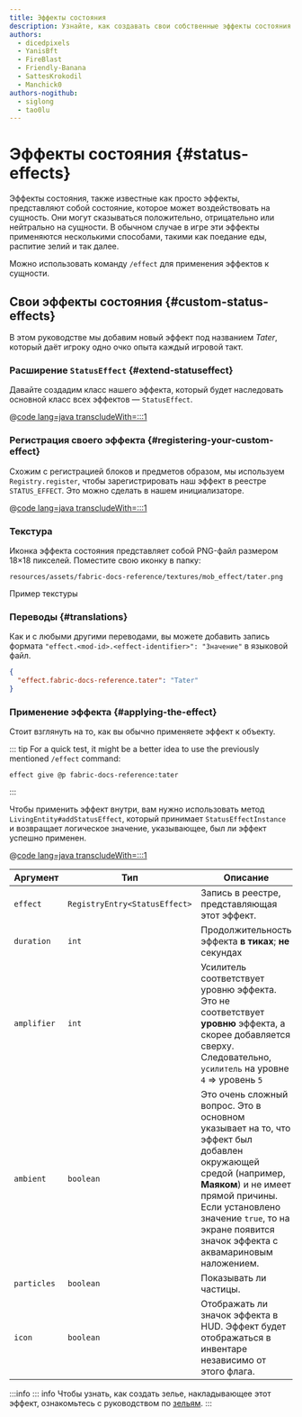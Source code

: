 ```yaml
---
title: Эффекты состояния
description: Узнайте, как создавать свои собственные эффекты состояния.
authors:
  - dicedpixels
  - YanisBft
  - FireBlast
  - Friendly-Banana
  - SattesKrokodil
  - Manchick0
authors-nogithub:
  - siglong
  - tao0lu
---
```


# Эффекты состояния {#status-effects}

Эффекты состояния, также известные как просто эффекты, представляют собой состояние, которое может воздействовать на сущность. Они могут сказываться положительно, отрицательно или нейтрально на сущности. В обычном случае в игре эти эффекты применяются несколькими способами, такими как поедание еды, распитие зелий и так далее.

Можно использовать команду `/effect` для применения эффектов к сущности.

## Свои эффекты состояния {#custom-status-effects}

В этом руководстве мы добавим новый эффект под названием _Tater_, который даёт игроку одно очко опыта каждый игровой такт.

### Расширение `StatusEffect` {#extend-statuseffect}

Давайте создадим класс нашего эффекта, который будет наследовать основной класс всех эффектов — `StatusEffect`.

@[code lang=java transcludeWith=:::1](@/reference/latest/src/main/java/com/example/docs/effect/TaterEffect.java)

### Регистрация своего эффекта {#registering-your-custom-effect}

Схожим с регистрацией блоков и предметов образом, мы используем `Registry.register`, чтобы зарегистрировать наш эффект в реестре `STATUS_EFFECT`. Это можно сделать в нашем инициализаторе.

@[code lang=java transcludeWith=:::1](@/reference/latest/src/main/java/com/example/docs/effect/FabricDocsReferenceEffects.java)

### Текстура

Иконка эффекта состояния представляет собой PNG-файл размером 18×18 пикселей. Поместите свою иконку в папку:

```:no-line-numbers
resources/assets/fabric-docs-reference/textures/mob_effect/tater.png
```

<DownloadEntry visualURL="/assets/develop/tater-effect.png" downloadURL="/assets/develop/tater-effect-icon.png">Пример текстуры</DownloadEntry>

### Переводы {#translations}

Как и с любыми другими переводами, вы можете добавить запись формата `"effect.<mod-id>.<effect-identifier>": "Значение"` в языковой файл.

```json
{
  "effect.fabric-docs-reference.tater": "Tater"
}
```

### Применение эффекта {#applying-the-effect}

Стоит взглянуть на то, как вы обычно применяете эффект к объекту.

::: tip
For a quick test, it might be a better idea to use the previously mentioned `/effect` command:

```mcfunction
effect give @p fabric-docs-reference:tater
```

:::

Чтобы применить эффект внутри, вам нужно использовать метод `LivingEntity#addStatusEffect`, который принимает
`StatusEffectInstance` и возвращает логическое значение, указывающее, был ли эффект успешно применен.

@[code lang=java transcludeWith=:::1](@/reference/latest/src/main/java/com/example/docs/ReferenceMethods.java)

| Аргумент    | Тип                           | Описание                                                                                                                                                                                                                                                                                                                    |
| ----------- | ----------------------------- | --------------------------------------------------------------------------------------------------------------------------------------------------------------------------------------------------------------------------------------------------------------------------------------------------------------------------- |
| `effect`    | `RegistryEntry<StatusEffect>` | Запись в реестре, представляющая этот эффект.                                                                                                                                                                                                                                                               |
| `duration`  | `int`                         | Продолжительность эффекта **в тиках**; **не** секундах                                                                                                                                                                                                                                                                      |
| `amplifier` | `int`                         | Усилитель соответствует уровню эффекта. Это не соответствует **уровню** эффекта, а скорее добавляется сверху. Следовательно, `усилитель` на уровне `4` => уровень `5`                                                                                                                       |
| `ambient`   | `boolean`                     | Это очень сложный вопрос. Это в основном указывает на то, что эффект был добавлен окружающей средой (например, **Маяком**) и не имеет прямой причины. Если установлено значение `true`, то на экране появится значок эффекта с аквамариновым наложением. |
| `particles` | `boolean`                     | Показывать ли частицы.                                                                                                                                                                                                                                                                                      |
| `icon`      | `boolean`                     | Отображать ли значок эффекта в HUD. Эффект будет отображаться в инвентаре независимо от этого флага.                                                                                                                                                                                        |

:::info
::: info
Чтобы узнать, как создать зелье, накладывающее этот эффект, ознакомьтесь с руководством по [зельям](../items/potions).
:::
